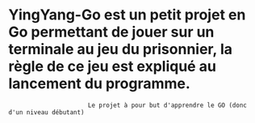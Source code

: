 

# YingYang-Go est un petit projet en Go permettant de jouer sur un terminale au jeu du prisonnier, la règle de ce jeu est expliqué au lancement du programme.
                          Le projet à pour but d'apprendre le GO (donc d'un niveau débutant)
